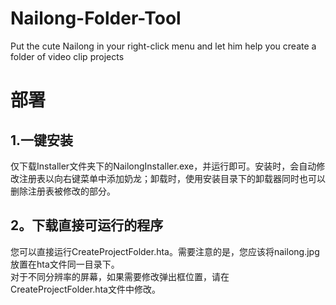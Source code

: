 # Nailong-Folder-Tool
Put the cute Nailong in your right-click menu and let him help you create a folder of video clip projects

# 部署
## 1.一键安装  
仅下载Installer文件夹下的NailongInstaller.exe，并运行即可。安装时，会自动修改注册表以向右键菜单中添加奶龙；卸载时，使用安装目录下的卸载器同时也可以删除注册表被修改的部分。

## 2。下载直接可运行的程序  
您可以直接运行CreateProjectFolder.hta。需要注意的是，您应该将nailong.jpg放置在hta文件同一目录下。  
对于不同分辨率的屏幕，如果需要修改弹出框位置，请在CreateProjectFolder.hta文件中修改。
